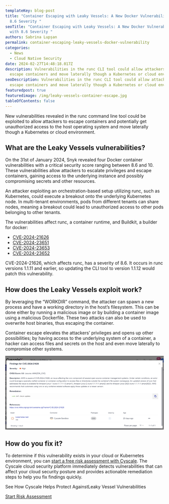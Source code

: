```yaml
---
templateKey: blog-post
title: "Container Escaping with Leaky Vessels: A New Docker Vulnerability with
  8.6 Severity "
seoTitle: "Container Escaping with Leaky Vessels: A New Docker Vulnerability
  with 8.6 Severity "
authors: Sabrina Lupșan
permalink: container-escaping-leaky-vessels-docker-vulnerability
categories:
  - News
  - Cloud Native Security
date: 2024-02-27T14:48:18.017Z
description: Vulnerabilities in the runc CLI tool could allow attackers to
  escape containers and move laterally though a Kubernetes or cloud environment.
seoDescription: Vulnerabilities in the runc CLI tool could allow attackers to
  escape containers and move laterally though a Kubernetes or cloud environment.
featuredpost: true
featuredimage: /img/leaky-vessels-container-escape.jpg
tableOfContents: false
---
```

New vulnerabilities revealed in the runc command line tool could be exploited to allow attackers to escape containers and potentially get unauthorized access to the host operating system and move laterally though a Kubernetes or cloud environment.  

## What are the Leaky Vessels vulnerabilities? 

On the 31st of January 2024, Snyk revealed four Docker container vulnerabilities with a critical security score ranging between 8.6 and 10. These vulnerabilities allow attackers to escalate privileges and escape containers, gaining access to the underlying instance and possibly compromising secrets and other resources.  

An attacker exploiting an orchestration-based setup utilizing runc, such as Kubernetes, could execute a breakout onto the underlying Kubernetes node. In multi-tenant environments, pods from different tenants can share nodes, meaning a breakout could lead to unauthorized access to other pods belonging to other tenants. 

The vulnerabilities affect runc, a container runtime, and Buildkit, a builder for docker: 

* [CVE-2024-21626](https://nvd.nist.gov/vuln/detail/CVE-2024-21626) 
* [CVE-2024-23651](https://nvd.nist.gov/vuln/detail/CVE-2024-23651) 
* [CVE-2024-23653](https://nvd.nist.gov/vuln/detail/CVE-2024-23653) 
* [CVE-2024-23652](https://nvd.nist.gov/vuln/detail/CVE-2024-23652) 

CVE-2024-21626, which affects runc, has a severity of 8.6. It occurs in runc versions 1.1.11 and earlier, so updating the CLI tool to version 1.1.12 would patch this vulnerability. 

## How does the Leaky Vessels exploit work? 

By leveraging the “WORKDIR” command, the attacker can spawn a new process and have a working directory in the host’s filesystem. This can be done either by running a malicious image or by building a container image using a malicious Dockerfile. These two attacks can also be used to overwrite host binaries, thus escaping the container. 

Container escape elevates the attackers’ privileges and opens up other possibilities; by having access to the underlying system of a container, a hacker can access files and secrets on the host and even move laterally to compromise other systems. 

<img src="/img/vulnerability-cyscale-leaky-vessels.png" alt="" title="" class=" blog-image-shadow " style="width:auto;height:auto;"/>

## How do you fix it? 

To determine if this vulnerability exists in your cloud or Kubernetes environment, you can [start a free risk assessment with Cyscale](https://cyscale.com/cloud-security-risk-assessment/). The Cyscale cloud security platform immediately detects vulnerabilities that can affect your cloud security posture and provides actionable remediation steps to help you fix findings quickly.

<div class='col-span-12 lg:col-span-6 flex items-center justify-center'>
         <p class='font-montserrat font-bold' id="paragraph-text-button">
            See How Cyscale Helps Protect Against<span id="font-gradient">Leaky Vessel</span> Vulnerabilities
        </p>
    </div>
    <div class='col-span-12 lg:col-span-4 flex justify-center items-center'>
        <a class='mx-auto bg-gradient-to-r from-\\[#0F26AA] to-\\[#FF4A56] hover:from-\\[#FF4A56] hover:to-\\[#0F26AA] block font-medium rounded uppercase text-center no-underline hover:no-underline max-w-sm lg:inline-block font-hind' href='https://cyscale.com/cloud-security-risk-assessment/>
            <span style='padding: 0.625rem 2.5rem' class='text-white block'>
                Start Risk Assessment
            </span>
        </a>
    </div>
</div>